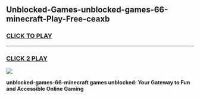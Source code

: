 
## Unblocked-Games-unblocked-games-66-minecraft-Play-Free-ceaxb
<h3>
<a href="https://premium76.site?title=unblocked-games-66-minecraft&ref=21A">CLICK TO PLAY</a></h3>
<hr>

<h3>
<a href="https://premium76.site?title=unblocked-games-66-minecraft&ref=21A">CLICK 2 PLAY</a>
  
</h3>

<a href="https://premium76.site?title=unblocked-games-66-minecraft&ref=21A"><img src="https://clearcache.store/games.png"></a>


**unblocked-games-66-minecraft games unblocked: Your Gateway to Fun and Accessible Online Gaming**
